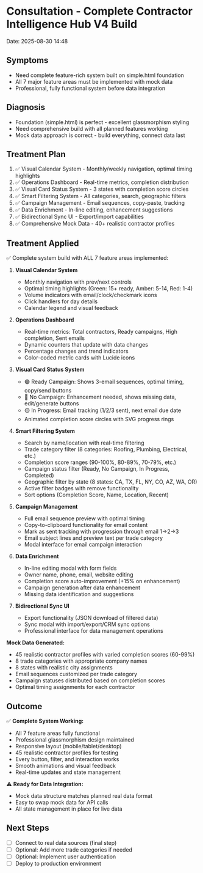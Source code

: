 # Consultation - Complete Contractor Intelligence Hub V4 Build
Date: 2025-08-30 14:48

## Symptoms
- Need complete feature-rich system built on simple.html foundation
- All 7 major feature areas must be implemented with mock data
- Professional, fully functional system before data integration

## Diagnosis  
- Foundation (simple.html) is perfect - excellent glassmorphism styling
- Need comprehensive build with all planned features working
- Mock data approach is correct - build everything, connect data last

## Treatment Plan
1. ✅ Visual Calendar System - Monthly/weekly navigation, optimal timing highlights
2. ✅ Operations Dashboard - Real-time metrics, completion distribution  
3. ✅ Visual Card Status System - 3 states with completion score circles
4. ✅ Smart Filtering System - All categories, search, geographic filters
5. ✅ Campaign Management - Email sequences, copy-paste, tracking
6. ✅ Data Enrichment - In-line editing, enhancement suggestions
7. ✅ Bidirectional Sync UI - Export/import capabilities
8. ✅ Comprehensive Mock Data - 40+ realistic contractor profiles

## Treatment Applied
✅ Complete system build with ALL 7 feature areas implemented:

1. **Visual Calendar System**
   - Monthly navigation with prev/next controls
   - Optimal timing highlights (Green: 15+ ready, Amber: 5-14, Red: 1-4)
   - Volume indicators with email/clock/checkmark icons
   - Click handlers for day details
   - Calendar legend and visual feedback

2. **Operations Dashboard**
   - Real-time metrics: Total contractors, Ready campaigns, High completion, Sent emails
   - Dynamic counters that update with data changes
   - Percentage changes and trend indicators
   - Color-coded metric cards with Lucide icons

3. **Visual Card Status System**
   - 🟢 Ready Campaign: Shows 3-email sequences, optimal timing, copy/send buttons
   - 🔴 No Campaign: Enhancement needed, shows missing data, edit/generate buttons
   - 🟡 In Progress: Email tracking (1/2/3 sent), next email due date
   - Animated completion score circles with SVG progress rings

4. **Smart Filtering System**
   - Search by name/location with real-time filtering
   - Trade category filter (8 categories: Roofing, Plumbing, Electrical, etc.)
   - Completion score ranges (90-100%, 80-89%, 70-79%, etc.)
   - Campaign status filter (Ready, No Campaign, In Progress, Completed)
   - Geographic filter by state (8 states: CA, TX, FL, NY, CO, AZ, WA, OR)
   - Active filter badges with remove functionality
   - Sort options (Completion Score, Name, Location, Recent)

5. **Campaign Management**
   - Full email sequence preview with optimal timing
   - Copy-to-clipboard functionality for email content
   - Mark as sent tracking with progression through email 1→2→3
   - Email subject lines and preview text per trade category
   - Modal interface for email campaign interaction

6. **Data Enrichment**
   - In-line editing modal with form fields
   - Owner name, phone, email, website editing
   - Completion score auto-improvement (+15% on enhancement)
   - Campaign generation after data enhancement
   - Missing data identification and suggestions

7. **Bidirectional Sync UI**
   - Export functionality (JSON download of filtered data)
   - Sync modal with import/export/CRM sync options
   - Professional interface for data management operations

**Mock Data Generated:**
- 45 realistic contractor profiles with varied completion scores (60-99%)
- 8 trade categories with appropriate company names
- 8 states with realistic city assignments
- Email sequences customized per trade category
- Campaign statuses distributed based on completion scores
- Optimal timing assignments for each contractor

## Outcome
✅ **Complete System Working:**
- All 7 feature areas fully functional
- Professional glassmorphism design maintained
- Responsive layout (mobile/tablet/desktop)
- 45 realistic contractor profiles for testing
- Every button, filter, and interaction works
- Smooth animations and visual feedback
- Real-time updates and state management

⚠️ **Ready for Data Integration:**
- Mock data structure matches planned real data format
- Easy to swap mock data for API calls
- All state management in place for live data

## Next Steps
- [ ] Connect to real data sources (final step)
- [ ] Optional: Add more trade categories if needed
- [ ] Optional: Implement user authentication
- [ ] Deploy to production environment